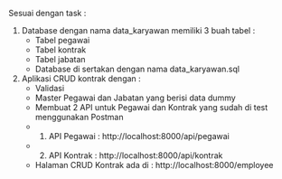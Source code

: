 Sesuai dengan task :
1. Database dengan nama data_karyawan memiliki 3 buah tabel : 
    - Tabel pegawai 
    - Tabel kontrak 
    - Tabel jabatan
    - Database di sertakan dengan nama data_karyawan.sql
2. Aplikasi CRUD kontrak dengan : 
    - Validasi
    - Master Pegawai dan Jabatan yang berisi data dummy
    - Membuat 2 API untuk Pegawai dan Kontrak yang sudah di test menggunakan Postman
    - 1. API Pegawai : http://localhost:8000/api/pegawai
    - 2. API Kontrak : http://localhost:8000/api/kontrak
    - Halaman CRUD Kontrak ada di : http://localhost:8000/employee
